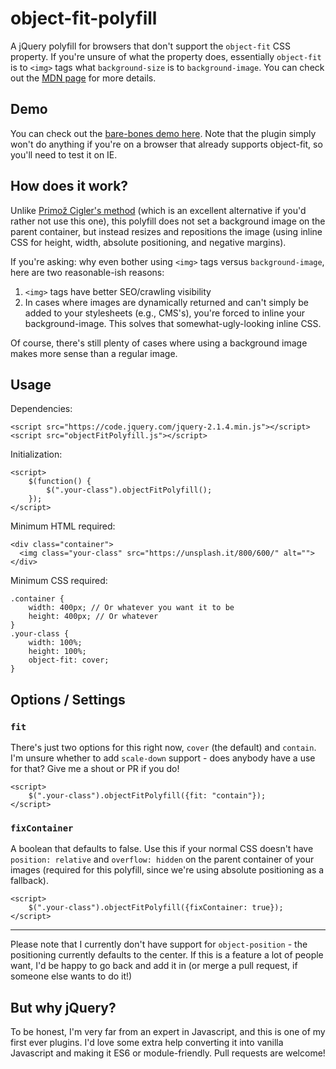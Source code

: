 # object-fit-polyfill
A jQuery polyfill for browsers that don't support the `object-fit` CSS property. If you're unsure of what the property does, essentially `object-fit` is to `<img>` tags what `background-size` is to `background-image`. You can check out the [MDN page](https://developer.mozilla.org/en-US/docs/Web/CSS/object-fit) for more details.

## Demo

You can check out the [bare-bones demo here](http://constancecchen.github.io/object-fit-polyfill). Note that the plugin simply won't do anything if you're on a browser that already supports object-fit, so you'll need to test it on IE.

## How does it work?

Unlike [Primož Cigler's method](https://medium.com/@primozcigler/neat-trick-for-css-object-fit-fallback-on-edge-and-other-browsers-afbc53bbb2c3#.17fpxgk0w) (which is an excellent alternative if you'd rather not use this one), this polyfill does not set a background image on the parent container, but instead resizes and repositions the image (using inline CSS for height, width, absolute positioning, and negative margins).

If you're asking: why even bother using `<img>` tags versus `background-image`, here are two reasonable-ish reasons:

1. `<img>` tags have better SEO/crawling visibility
2. In cases where images are dynamically returned and can't simply be added to your stylesheets (e.g., CMS's), you're forced to inline your background-image. This solves that somewhat-ugly-looking inline CSS.

Of course, there's still plenty of cases where using a background image makes more sense than a regular image.

## Usage

Dependencies:

```
<script src="https://code.jquery.com/jquery-2.1.4.min.js"></script>
<script src="objectFitPolyfill.js"></script>
```

Initialization:

```
<script>
	$(function() {
		$(".your-class").objectFitPolyfill();
	});
</script>
```

Minimum HTML required:

```
<div class="container">
  <img class="your-class" src="https://unsplash.it/800/600/" alt="">
</div>
```

Minimum CSS required:

```
.container {
	width: 400px; // Or whatever you want it to be
	height: 400px; // Or whatever
}
.your-class {
	width: 100%;
	height: 100%;
	object-fit: cover;
}
```

## Options / Settings

### `fit`

There's just two options for this right now, `cover` (the default) and `contain`. I'm unsure whether to add `scale-down` support - does anybody have a use for that? Give me a shout or PR if you do!

```
<script>
	$(".your-class").objectFitPolyfill({fit: "contain"});
</script>
```

### `fixContainer`

A boolean that defaults to false. Use this if your normal CSS doesn't have `position: relative` and `overflow: hidden` on the parent container of your images (required for this polyfill, since we're using absolute positioning as a fallback).

```
<script>
	$(".your-class").objectFitPolyfill({fixContainer: true});
</script>
```

---

Please note that I currently don't have support for `object-position` - the positioning currently defaults to the center. If this is a feature a lot of people want, I'd be happy to go back and add it in (or merge a pull request, if someone else wants to do it!)

## But why jQuery?

To be honest, I'm very far from an expert in Javascript, and this is one of my first ever plugins. I'd love some extra help converting it into vanilla Javascript and making it ES6 or module-friendly. Pull requests are welcome!
